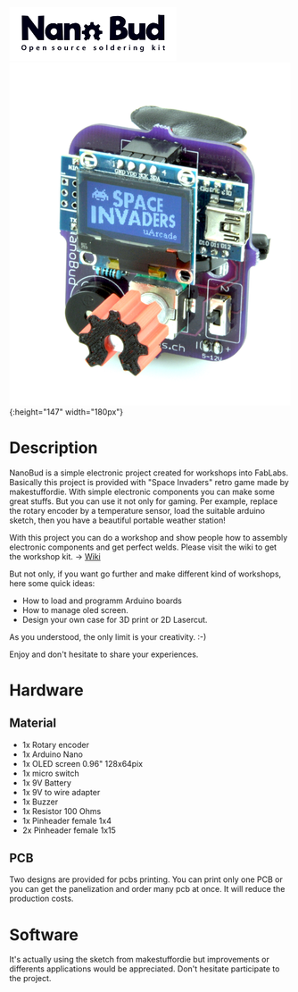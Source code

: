 ![NanoBud Logo](https://github.com/fablabs-ch/nanobud/blob/master/pictures/NanoBud_Logo.png)
![ ](https://github.com/fablabs-ch/nanobud/blob/master/pictures/logo_display.JPG){:height="147" width="180px"}
# Description
NanoBud is a simple electronic project created for workshops into FabLabs.
Basically this project is provided with "Space Invaders" retro game made by makestuffordie.
With simple electronic components you can make some great stuffs.
But you can use it not only for gaming. 
Per example, replace the rotary encoder by a temperature sensor, load the suitable arduino sketch, then you have a beautiful portable weather station!

With this project you can do a workshop and show people how to assembly electronic components and get perfect welds. 
Please visit the wiki to get the workshop kit. -> [Wiki](https://github.com/fablabs-ch/nanobud/wiki)

But not only, if you want go further and make different kind of workshops, here some quick ideas:
- How to load and programm Arduino boards
- How to manage oled screen.
- Design your own case for 3D print or 2D Lasercut.

As you understood, the only limit is your creativity. :-)

Enjoy and don't hesitate to share your experiences.

# Hardware
## Material
- 1x Rotary encoder
- 1x Arduino Nano
- 1x OLED screen 0.96" 128x64pix
- 1x micro switch
- 1x 9V Battery
- 1x 9V  to wire adapter
- 1x Buzzer
- 1x Resistor 100 Ohms
- 1x Pinheader female 1x4
- 2x Pinheader female 1x15

## PCB
Two designs are provided for pcbs printing. 
You can print only one PCB or you can get the panelization and order many pcb at once. 
It will reduce the production costs.

# Software
It's actually using the sketch from makestuffordie but improvements or differents applications would be appreciated.
Don't hesitate participate to the project.